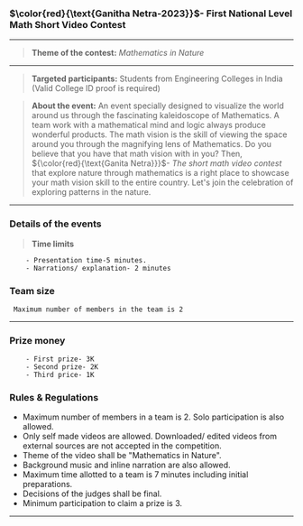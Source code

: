 <!--
**GanithaNetra/GanithaNetra** is a ✨ _special_ ✨ repository because its `README.md` (this file) appears on your GitHub profile.

Here are some ideas to get you started:

- 🔭 I’m currently working on ...
- 🌱 I’m currently learning ...
- 👯 I’m looking to collaborate on ...
- 🤔 I’m looking for help with ...
- 💬 Ask me about ...
- 📫 How to reach me: ...
- 😄 Pronouns: ...
- ⚡ Fun fact: ...
-->

### $\color{red}{\text{Ganitha Netra-2023}}$- First National Level Math Short Video Contest

----
>**Theme of the contest:** *Mathematics in Nature*
----

>**Targeted participants:** Students from Engineering Colleges in India (Valid College ID proof is required)

>**About the event:** An event specially designed to visualize the world around us through the fascinating kaleidoscope of Mathematics. A team work with a mathematical mind and logic always produce wonderful products. The math vision is the skill of viewing the space around you through the magnifying lens of Mathematics. Do you believe that you have that math vision with in you? Then, ${\color{red}{\text{Ganita Netra}}}$- *The short math video contest* that explore nature through mathematics is a right place to showcase your math vision skill to the entire country. Let's join the celebration of exploring patterns in the nature.

----

### Details of the events

>**Time limits**

        - Presentation time-5 minutes.
        - Narrations/ explanation- 2 minutes

### Team size

     Maximum number of members in the team is 2
---

### Prize money
        - First prize- 3K
        - Second prize- 2K
        - Third price- 1K
        
### Rules & Regulations

   -  Maximum number of members in a team is 2. Solo participation is also allowed.
   -  Only self made videos are allowed. Downloaded/ edited videos from external sources are not accepted in the competition. 
   - Theme of the video shall be "Mathematics in Nature".
   - Background music and inline narration are also allowed.
   - Maximum time allotted to a team is 7 minutes including initial preparations.
   - Decisions of the judges shall be final.
   - Minimum participation to claim a prize is 3.

----
